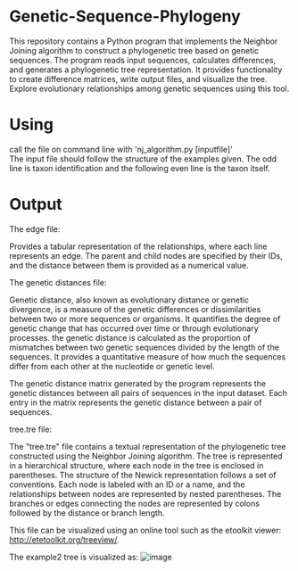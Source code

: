 # Genetic-Sequence-Phylogeny
This repository contains a Python program that implements the Neighbor Joining algorithm to construct a phylogenetic tree based on genetic sequences. The program reads input sequences, calculates differences, and generates a phylogenetic tree representation. It provides functionality to create difference matrices, write output files, and visualize the tree. Explore evolutionary relationships among genetic sequences using this tool.
# Using
call the file on command line with 'nj_algorithm.py [inputfile]'\
The input file should follow the structure of the examples given. The odd line is taxon identification and the following even line is the taxon itself.
# Output
The edge file:

Provides a tabular representation of the relationships, where each line represents an edge. The parent and child nodes are specified by their IDs, and the distance between them is provided as a numerical value.

The genetic distances file:

Genetic distance, also known as evolutionary distance or genetic divergence, is a measure of the genetic differences or dissimilarities between two or more sequences or organisms. It quantifies the degree of genetic change that has occurred over time or through evolutionary processes.
the genetic distance is calculated as the proportion of mismatches between two genetic sequences divided by the length of the sequences. It provides a quantitative measure of how much the sequences differ from each other at the nucleotide or genetic level.

The genetic distance matrix generated by the program represents the genetic distances between all pairs of sequences in the input dataset. Each entry in the matrix represents the genetic distance between a pair of sequences.

tree.tre file:

The "tree.tre" file contains a textual representation of the phylogenetic tree constructed using the Neighbor Joining algorithm. The tree is represented in a hierarchical structure, where each node in the tree is enclosed in parentheses.
The structure of the Newick representation follows a set of conventions. Each node is labeled with an ID or a name, and the relationships between nodes are represented by nested parentheses. The branches or edges connecting the nodes are represented by colons followed by the distance or branch length.

This file can be visualized using an online tool such as the etoolkit viewer: http://etetoolkit.org/treeview/.

The example2 tree is visualized as:
![image](https://github.com/RLimond/Genetic-Sequence-Phylogeny/assets/129456338/0f1632a3-aa63-440a-b14e-301b3c2c7981)

